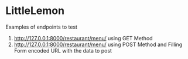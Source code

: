 # LittleLemon

Examples of endpoints to test

1. http://127.0.0.1:8000/restaurant/menu/ using GET Method
2. http://127.0.0.1:8000/restaurant/menu/ using POST Method and Filling Form encoded URL with the data to post
